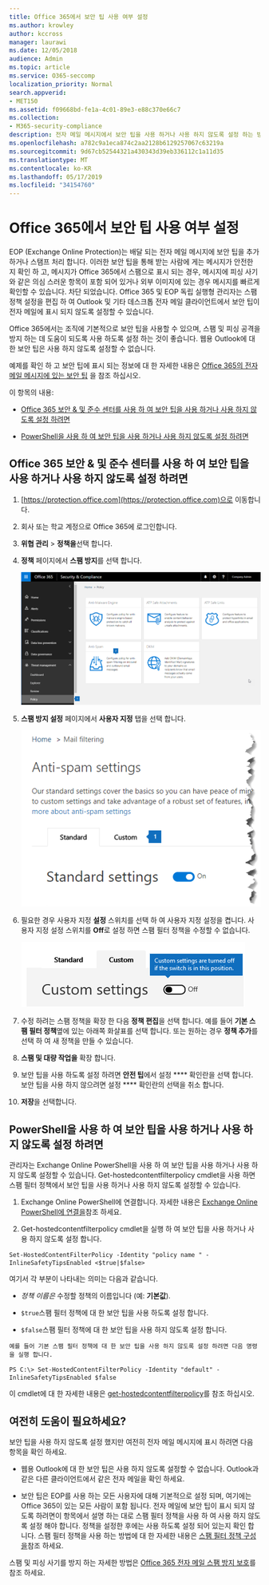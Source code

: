 ```yaml
---
title: Office 365에서 보안 팁 사용 여부 설정
ms.author: krowley
author: kccross
manager: laurawi
ms.date: 12/05/2018
audience: Admin
ms.topic: article
ms.service: O365-seccomp
localization_priority: Normal
search.appverid:
- MET150
ms.assetid: f09668bd-fe1a-4c01-89e3-e88c370e66c7
ms.collection:
- M365-security-compliance
description: 전자 메일 메시지에서 보안 팁을 사용 하거나 사용 하지 않도록 설정 하는 방법을 Office 365 및 EOP 관리자에 게 알립니다.
ms.openlocfilehash: a782c9a1eca874c2aa2128b6129257067c63219a
ms.sourcegitcommit: 9d67cb52544321a430343d39eb336112c1a11d35
ms.translationtype: MT
ms.contentlocale: ko-KR
ms.lasthandoff: 05/17/2019
ms.locfileid: "34154760"
---
```

# <a name="enable-or-disable-safety-tips-in-office-365"></a>Office 365에서 보안 팁 사용 여부 설정

EOP (Exchange Online Protection)는 배달 되는 전자 메일 메시지에 보안 팁을 추가 하거나 스탬프 처리 합니다. 이러한 보안 팁을 통해 받는 사람에 게는 메시지가 안전한 지 확인 하 고, 메시지가 Office 365에서 스팸으로 표시 되는 경우, 메시지에 피싱 사기와 같은 의심 스러운 항목이 포함 되어 있거나 외부 이미지에 있는 경우 메시지를 빠르게 확인할 수 있습니다. 차단 되었습니다. Office 365 및 EOP 독립 실행형 관리자는 스팸 정책 설정을 편집 하 여 Outlook 및 기타 데스크톱 전자 메일 클라이언트에서 보안 팁이 전자 메일에 표시 되지 않도록 설정할 수 있습니다. 
  
Office 365에서는 조직에 기본적으로 보안 팁을 사용할 수 있으며, 스팸 및 피싱 공격을 방지 하는 데 도움이 되도록 사용 하도록 설정 하는 것이 좋습니다. 웹용 Outlook에 대 한 보안 팁은 사용 하지 않도록 설정할 수 없습니다.
  
예제를 확인 하 고 보안 팁에 표시 되는 정보에 대 한 자세한 내용은 [Office 365의 전자 메일 메시지에 있는 보안 팁](safety-tips-in-office-365.md) 을 참조 하십시오.
  
이 항목의 내용:
  
- [Office 365 보안 &amp; 및 준수 센터를 사용 하 여 보안 팁을 사용 하거나 사용 하지 않도록 설정 하려면](enable-or-disable-safety-tips.md#SandCCsafetytip)
    
- [PowerShell을 사용 하 여 보안 팁을 사용 하거나 사용 하지 않도록 설정 하려면](enable-or-disable-safety-tips.md#pshellsafetytip)
    
## <a name="to-enable-or-disable-safety-tips-by-using-the-office-365-security-amp-compliance-center"></a>Office 365 보안 &amp; 및 준수 센터를 사용 하 여 보안 팁을 사용 하거나 사용 하지 않도록 설정 하려면
<a name="SandCCsafetytip"> </a>

1. [https://protection.office.com](https://protection.office.com)으로 이동합니다.
    
2. 회사 또는 학교 계정으로 Office 365에 로그인합니다.
    
3. **위협 관리** \> **정책을**선택 합니다. 
    
4. **정책** 페이지에서 **스팸 방지**를 선택 합니다.
    
    ![이 스크린샷에서는 보안 &amp; 및 준수 센터의 스팸 방지 설정 페이지로 이동 하는 방법을 보여 줍니다.](media/b8eb2ee3-2eb1-4ea2-b138-f6d7fb2e23de.png)
  
5. **스팸 방지 설정** 페이지에서 **사용자 지정** 탭을 선택 합니다. 
    
    ![이 스크린샷에서는 보안 &amp; 및 준수 센터의 스팸 방지 설정 페이지에 있는 사용자 지정 탭의 위치를 보여 줍니다.](media/1d688d23-e6f3-4de5-84a7-e8ce31786193.png)
  
6. 필요한 경우 사용자 지정 **설정** 스위치를 선택 하 여 사용자 지정 설정을 켭니다. 사용자 지정 설정 스위치를 **Off**로 설정 하면 스팸 필터 정책을 수정할 수 없습니다.
    
    ![이 스크린샷에는 해제 된 사용자 지정 스팸 방지 필터 정책 설정이 표시 됩니다.](media/94f900ad-b556-4a31-a3ac-acfcd72e71b8.png)
  
7. 수정 하려는 스팸 정책을 확장 한 다음 **정책 편집**을 선택 합니다. 예를 들어 **기본 스팸 필터 정책**옆에 있는 아래쪽 화살표를 선택 합니다. 또는 원하는 경우 **정책 추가**를 선택 하 여 새 정책을 만들 수 있습니다.
    
8. **스팸 및 대량 작업을** 확장 합니다. 
    
9. 보안 팁을 사용 하도록 설정 하려면 **안전 팁**에서 설정 **** 확인란을 선택 합니다. 보안 팁을 사용 하지 않으려면 설정 **** 확인란의 선택을 취소 합니다. 
    
10. **저장**을 선택합니다.
    
## <a name="to-enable-or-disable-safety-tips-by-using-powershell"></a>PowerShell을 사용 하 여 보안 팁을 사용 하거나 사용 하지 않도록 설정 하려면
<a name="pshellsafetytip"> </a>

관리자는 Exchange Online PowerShell을 사용 하 여 보안 팁을 사용 하거나 사용 하지 않도록 설정할 수 있습니다. Get-hostedcontentfilterpolicy cmdlet을 사용 하면 스팸 필터 정책에서 보안 팁을 사용 하거나 사용 하지 않도록 설정할 수 있습니다.
  
1. Exchange Online PowerShell에 연결합니다. 자세한 내용은 [Exchange Online PowerShell에 연결을](http://go.microsoft.com/fwlink/p/?LinkId=396554)참조 하세요.
    
2. Get-hostedcontentfilterpolicy cmdlet을 실행 하 여 보안 팁을 사용 하거나 사용 하지 않도록 설정 합니다.
    
  ```
  Set-HostedContentFilterPolicy -Identity "policy name " -InlineSafetyTipsEnabled <$true|$false>
  ```

여기서 각 부분이 나타내는 의미는 다음과 같습니다.
    
  -  *정책 이름은* 수정할 정책의 이름입니다 (예: **기본값**).
    
  -  `$true`스팸 필터 정책에 대 한 보안 팁을 사용 하도록 설정 합니다. 
    
  -  `$false`스팸 필터 정책에 대 한 보안 팁을 사용 하지 않도록 설정 합니다. 
    
    예를 들어 기본 스팸 필터 정책에 대 한 보안 팁을 사용 하지 않도록 설정 하려면 다음 명령을 실행 합니다.
    
  ```
  PS C:\> Set-HostedContentFilterPolicy -Identity "default" -InlineSafetyTipsEnabled $false
  ```

이 cmdlet에 대 한 자세한 내용은 [get-hostedcontentfilterpolicy](https://technet.microsoft.com/library/jj200781.aspx)를 참조 하십시오.
    
## <a name="still-need-help"></a>여전히 도움이 필요하세요?
<a name="pshellsafetytip"> </a>

보안 팁을 사용 하지 않도록 설정 했지만 여전히 전자 메일 메시지에 표시 하려면 다음 항목을 확인 하세요.
  
- 웹용 Outlook에 대 한 보안 팁은 사용 하지 않도록 설정할 수 없습니다. Outlook과 같은 다른 클라이언트에서 같은 전자 메일을 확인 하세요.
    
- 보안 팁은 EOP를 사용 하는 모든 사용자에 대해 기본적으로 설정 되며, 여기에는 Office 365이 있는 모든 사람이 포함 됩니다. 전자 메일에 보안 팁이 표시 되지 않도록 하려면이 항목에서 설명 하는 대로 스팸 필터 정책을 사용 하 여 사용 하지 않도록 설정 해야 합니다. 정책을 설정한 후에는 사용 하도록 설정 되어 있는지 확인 합니다. 스팸 필터 정책을 사용 하는 방법에 대 한 자세한 내용은 [스팸 필터 정책 구성을](https://technet.microsoft.com/library/jj200684.aspx)참조 하세요.
    
스팸 및 피싱 사기를 방지 하는 자세한 방법은 [Office 365 전자 메일 스팸 방지 보호](anti-spam-protection.md)를 참조 하세요.
  

